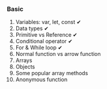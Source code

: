 ### Basic

1. Variables: var, let, const ✔
2. Data types ✔
3. Primitive vs Reference ✔
4. Conditional operator ✔
5. For & While loop ✔
6. Normal function vs arrow function
7. Arrays
8. Objects
9. Some popular array methods
10. Anonymous function
